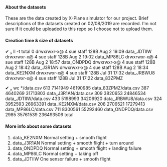 #### About the datasets

These are the data created by X-Plane simulator for our project.
Brief descriptions of the datasets created on 02/08/2019 are recorded.
I'm not sure if it could be uploaded to this repo so I choose not to upload them.

#### Creation time & size of datasets

 ✔  ll -t
total 0
drwxrwxr-x@ 4 sue  staff   128B Aug  2 19:09 data_JDTIIW
drwxrwxr-x@ 4 sue  staff   128B Aug  2 19:02 data_MP86LC
drwxrwxr-x@ 4 sue  staff   128B Aug  2 18:57 data_ONDPDQ
drwxrwxr-x@ 4 sue  staff   128B Aug  2 18:42 data_J3R1AN
drwxrwxr-x@ 4 sue  staff   128B Aug  2 18:34 data_KE2NXM
drwxrwxr-x@ 4 sue  staff   128B Jul 31 17:32 data_JRBWU8
drwxrwxr-x@ 4 sue  staff   128B Jul 31 17:22 data_83ZPMZ

 ✔  wc */data.csv
     613 7141949 46190985 data_83ZPMZ/data.csv
     387 4640269 31713803 data_J3R1AN/data.csv
     309 3820653 24846534 data_JDTIIW/data.csv
     433 5198993 34206920 data_JRBWU8/data.csv
     324 3952593 26963391 data_KE2NXM/data.csv
     208 2706521 17279413 data_MP86LC/data.csv
     711 8300561 55292460 data_ONDPDQ/data.csv
    2985 35761539 236493506 total
    
#### More info about some datasets

1. data_KE2NXM
    Normal setting + smooth flight
2. data_J3R1AN
    Normal setting + smooth flight + turn around
3. data_ONDPDQ
    Normal setting + smooth flight + landing failure
4. data_MP86LC
    Normal setting + taking off
5. data_JDTIIW
    One sensor failure + smooth flight
